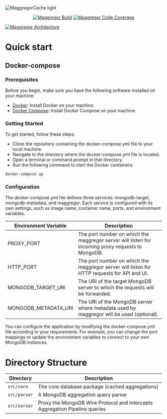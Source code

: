 <picture>
  <source media="(prefers-color-scheme: dark)" srcset="https://user-images.githubusercontent.com/32603471/236058606-e15d9b68-9952-4799-95c8-a508ec952ec3.png">
  <img alt="MaggregorCache light" src="https://user-images.githubusercontent.com/32603471/236058612-304ec536-025d-4862-9fa2-09102007a7d2.png">
</picture>

<div align="center">

[![Maggregor Build](https://img.shields.io/github/actions/workflow/status/maggregor/maggregor/tests.yaml?branch=main&label=Build)](#)
[![Maggregor Code Coverage](https://codecov.io/gh/maggregor/maggregor/branch/main/graph/badge.svg?token=etcX0aJ1Er)](https://codecov.io/gh/maggregor/maggregor)

</div>

[![Maggregor Architecture](https://user-images.githubusercontent.com/32603471/236058294-6f0525bd-cb84-4178-a2c6-cc87d742b0e8.png)](#)

# Quick start

## Docker-compose

### Prerequisites

Before you begin, make sure you have the following software installed on your machine:

- [Docker](https://docs.docker.com/get-docker/): Install Docker on your machine.
- [Docker Compose](https://docs.docker.com/compose/install/): Install Docker Compose on your machine.

### Getting Started

To get started, follow these steps:

- Clone the repository containing the docker-compose.yml file to your local machine.
- Navigate to the directory where the docker-compose.yml file is located.
- Open a terminal or command prompt in that directory.
- Run the following command to start the Docker containers:

```bash
docker-compose up
```

### Configuration

The docker-compose.yml file defines three services: mongodb-target, mongodb-metadata, and maggregor. Each service is configured with its own settings, such as image name, container name, ports, and environment variables.

| Environment Variable | Description                                                                                       |
| -------------------- | ------------------------------------------------------------------------------------------------- |
| PROXY_PORT           | The port number on which the maggregor server will listen for incoming proxy requests to MongoDB. |
| HTTP_PORT            | The port number on which the maggregor server will listen for HTTP requests for API and UI.       |
| MONGODB_TARGET_URI   | The URI of the target MongoDB server to which the requests will be forwarded.                     |
| MONGODB_METADATA_URI | The URI of the MongoDB server where metadata used by maggregor will be used (optional).           |

You can configure the application by modifying the docker-compose.yml file according to your requirements. For example, you can change the port mappings or update the environment variables to connect to your own MongoDB instances.

# Directory Structure

| Directory | Description                                                                                                   |
| -------------------- | -------------------------------------------------------------------------------------------------  |
| `src/core`   | The core database package (cached aggregations)                                                            |
| `src/parser` | A MongoDB aggregation query parser                                                                         |
| `src/server` | Proxy the MongoDB Wire Protocol and intercepts Aggregation Pipeline queries                                |
